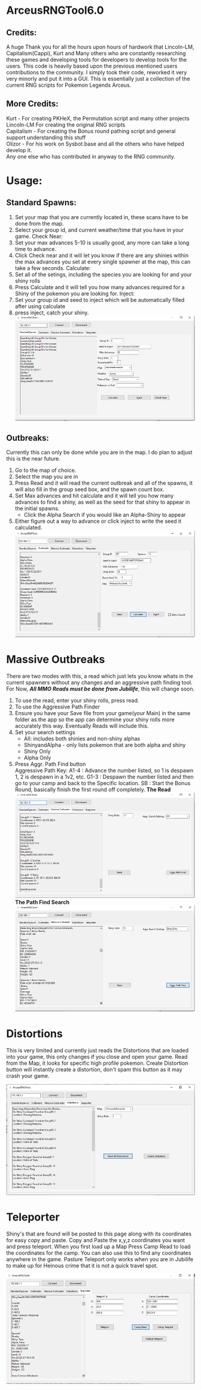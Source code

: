 # ArceusRNGTool6.0

## Credits:
  A huge Thank you for all the hours upon hours of hardwork that Lincoln-LM, Capitalism(Cappi), Kurt and Many others who are constantly researching these games and
  developing tools for developers to develop tools for the users. This code is heavily based upon the previous mentioned users contributions to the community. I simply
  took their code, reworked it very very minorly and put it into a GUI. This is essentially just a collection of the current RNG scripts for Pokemon Legends Arceus. 
  ## More Credits:
  Kurt - For creating PKHeX, the Permutation script and many other projects<br>
  Lincoln-LM For creating the original RNG scripts<br>
  Capitalism - For creating the Bonus round pathing script and general support understanding this stuff<br>
  Olizor - For his work on Sysbot.base and all the others who have helped develop it.<br>
  Any one else who has contributed in anyway to the RNG community.<br>
  
  # Usage:
## Standard Spawns:
   1. Set your map that you are currently located in, these scans have to be done from the map.
   2. Select your group id, and current weather/time that you have in your game.
   Check Near:
   1. Set your max advances 5-10 is usually good, any more can take a long time to advance.
   2. Click Check near and it will let you know if there are any shinies within the max advances you set at every single spawner
   at the map, this can take a few seconds.
   Calculate:
   1. Set all of the setings, including the species you are looking for and your shiny rolls
   2. Press Calculate and it will tell you how many advances required for a Shiny of the pokemon you are looking for.
   Inject:
   1. Set your group id and seed to inject which will be automatically filled after using calculate
   2. press inject, catch your shiny. 
![](https://raw.githubusercontent.com/santacrab2/ArceusRNGTool6.0/master/rngtoolscreens/standardchecknear.png)
## Outbreaks:
  Currently this can only be done while you are in the map. I do plan to adjust this is the near future.
  1. Go to the map of choice.
  2. Select the map you are in
  3. Press Read and it will read the current outbreak and all of the spawns, it will also fill in the group seed box, and the spawn count box.
  4. Set Max advances and hit calculate and it will tell you how many advances to find a shiny, as well as the seed for that shiny to appear in the initial spawns.
      - Click the Alpha Search if you would like an Alpha-Shiny to appear
  5. Either figure out a way to advance or click inject to write the seed it calculated.
![](https://raw.githubusercontent.com/santacrab2/ArceusRNGTool6.0/master/rngtoolscreens/outbreakreadcalc.png)
# Massive Outbreaks
  There are two modes with this, a read which just lets you know whats in the current spawners without any changes and an aggressive path finding tool.
  For Now, <i><b>All MMO Reads must be done from Jubilife</i></b>, this will change soon.
  1. To use the read, enter your shiny rolls, press read. 
  2. To use the Aggressive Path Finder
  3. Ensure you have your Save file from your game(your Main) in the same folder as the app
  so the app can determine your shiny rolls more accurately this way. Eventually Reads will include this.
  4. Set your search settings
     - All: includes both shinies and non-shiny alphas
     - ShinyandAlpha - only lists pokemon that are both alpha and shiny
     - Shiny Only
     - Alpha Only
  5. Press Aggr. Path Find button<br>
Aggressive Path Key:
  A1-4 : Advance the number listed, so 1 is despawn 1, 2 is despawn in a 1v2, etc.
  G1-3 : Despawn the number listed and then go to your camp and back to the Specific location.
  SB : Start the Bonus Round, basically finish the first round off completely.
 <b>The Read</b>
![](https://raw.githubusercontent.com/santacrab2/ArceusRNGTool6.0/master/rngtoolscreens/mmoread.png)
<b>The Path Find Search</b>
![](https://raw.githubusercontent.com/santacrab2/ArceusRNGTool6.0/master/rngtoolscreens/mmopathfind.png)

# Distortions
  This is very limited and currently just reads the Distortions that are loaded into your game, this only changes if you close
  and open your game. Read from the Map, it looks for specific high profile pokemon. 
  Create Distortion button will instantly create a distortion, don't spam this button as it may crash your game.
  
  ![](https://raw.githubusercontent.com/santacrab2/ArceusRNGTool6.0/master/rngtoolscreens/distortionread.png)
 
# Teleporter
  Shiny's that are found will be posted to this page along with its coordinates for easy copy and paste. Copy and Paste the x,y,z coordinates you want and press teleport. When you first load up a Map Press Camp Read to load the coordinates for the camp. You can also use this to find any coordinates anywhere in the game. Pasture Teleport only works when you are in Jubilife to make up for Heinous crime that it is not a quick travel spot. 
  
  ![](https://raw.githubusercontent.com/santacrab2/ArceusRNGTool6.0/master/rngtoolscreens/teleport.png)
